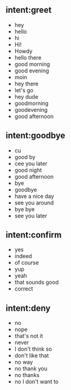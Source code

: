 ## intent:greet

- hey
- hello
- hi
- Hi!
- Howdy
- hello there
- good morning
- good evening
- moin
- hey there
- let's go
- hey dude
- goodmorning
- goodevening
- good afternoon

## intent:goodbye

- cu
- good by
- cee you later
- good night
- good afternoon
- bye
- goodbye
- have a nice day
- see you around
- bye bye
- see you later

## intent:confirm

- yes
- indeed
- of course
- yup
- yeah
- that sounds good
- correct

## intent:deny

- no
- nope
- that's not it
- never
- I don't think so
- don't like that
- no way
- no thank you
- no thanks
- no I don't want to


